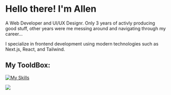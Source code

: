 # Hello there! I'm Allen
A Web Developer and UI/UX Designr.
Only 3 years of activly producing good stuff, other years were me messing around and navigating through my career...

I specialize in frontend development using modern technologies such as Next.js, React, and Tailwind.

## My TooldBox:

[![My Skills](https://skillicons.dev/icons?i=html,css)](https://skillicons.dev)


![](https://komarev.com/ghpvc/?username=Alen-Gebles)
